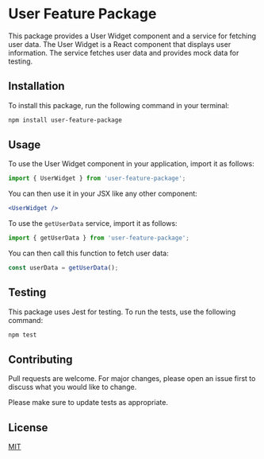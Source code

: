 # User Feature Package

This package provides a User Widget component and a service for fetching user data. The User Widget is a React component that displays user information. The service fetches user data and provides mock data for testing.

## Installation

To install this package, run the following command in your terminal:

```bash
npm install user-feature-package
```

## Usage

To use the User Widget component in your application, import it as follows:

```javascript
import { UserWidget } from 'user-feature-package';
```

You can then use it in your JSX like any other component:

```jsx
<UserWidget />
```

To use the `getUserData` service, import it as follows:

```javascript
import { getUserData } from 'user-feature-package';
```

You can then call this function to fetch user data:

```javascript
const userData = getUserData();
```

## Testing

This package uses Jest for testing. To run the tests, use the following command:

```bash
npm test
```

## Contributing

Pull requests are welcome. For major changes, please open an issue first to discuss what you would like to change.

Please make sure to update tests as appropriate.

## License

[MIT](https://choosealicense.com/licenses/mit/)
